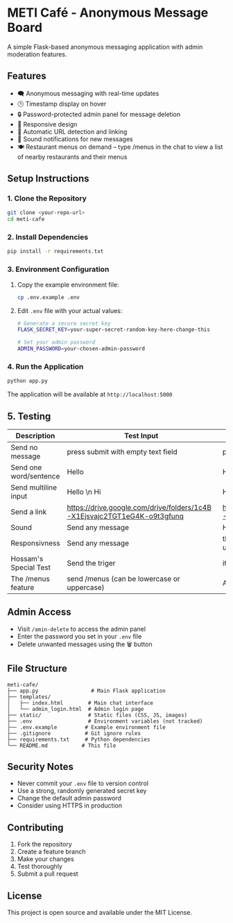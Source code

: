 # METI Café - Anonymous Message Board

A simple Flask-based anonymous messaging application with admin moderation features.

## Features

- 🗨️ Anonymous messaging with real-time updates
- 🕒 Timestamp display on hover
- 🔒 Password-protected admin panel for message deletion
- 📱 Responsive design
- 🔗 Automatic URL detection and linking
- 🔔 Sound notifications for new messages
- 🍽️ Restaurant menus on demand – type /menus in the chat to view a list of nearby restaurants and their menus

## Setup Instructions

### 1. Clone the Repository
```bash
git clone <your-repo-url>
cd meti-cafe
```

### 2. Install Dependencies
```bash
pip install -r requirements.txt
```

### 3. Environment Configuration
1. Copy the example environment file:
   ```bash
   cp .env.example .env
   ```

2. Edit `.env` file with your actual values:
   ```bash
   # Generate a secure secret key
   FLASK_SECRET_KEY=your-super-secret-random-key-here-change-this
   
   # Set your admin password
   ADMIN_PASSWORD=your-chosen-admin-password
   ```

### 4. Run the Application
```bash
python app.py
```

The application will be available at `http://localhost:5000`

## 5. Testing 
| Description | Test Input | Expected output |
|---|---|---|
| Send no message | press submit with empty text field | pop message saying please fill the text field |
| Send one word/sentence | Hello | Hello |
| Send multiline input | Hello \n Hi | Hello \n Hi |
| Send a link |https://drive.google.com/drive/folders/1c4B-X1Ejsvajc2TGT1eG4K-o9t3gfunq|https://drive.google.com/drive/folders/1c4B-X1Ejsvajc2TGT1eG4K-o9t3gfunq| 
| Sound | Send any message | Hear the sound |
| Responsivness | Send any message | the message appears immediatly to other users without refreshing |
| Hossam's Special Test | Send the triger | it must be sent correctly |
|The /menus feature| send /menus (can be lowercase or uppercase)| A window with a list of menus will appear |

## Admin Access

- Visit `/amin-delete` to access the admin panel
- Enter the password you set in your `.env` file
- Delete unwanted messages using the 🗑️ button

## File Structure

```
meti-cafe/
├── app.py                 # Main Flask application
├── templates/
│   ├── index.html        # Main chat interface
│   └── admin_login.html  # Admin login page
├── static/               # Static files (CSS, JS, images)
├── .env                  # Environment variables (not tracked)
├── .env.example         # Example environment file
├── .gitignore           # Git ignore rules
├── requirements.txt     # Python dependencies
└── README.md           # This file
```

## Security Notes

- Never commit your `.env` file to version control
- Use a strong, randomly generated secret key
- Change the default admin password
- Consider using HTTPS in production

## Contributing

1. Fork the repository
2. Create a feature branch
3. Make your changes
4. Test thoroughly
5. Submit a pull request

## License

This project is open source and available under the MIT License.
